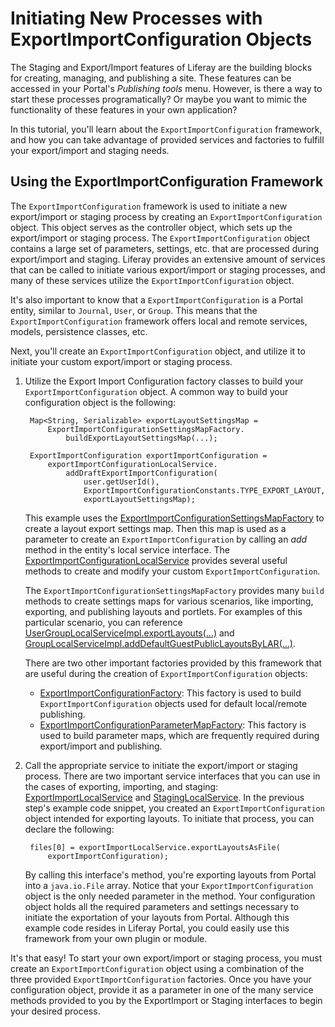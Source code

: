 # Initiating New Processes with ExportImportConfiguration Objects

The Staging and Export/Import features of Liferay are the building blocks for
creating, managing, and publishing a site. These features can be accessed in
your Portal's *Publishing tools* menu. However, is there a way to start these
processes programatically? Or maybe you want to mimic the functionality of these
features in your own application?

In this tutorial, you'll learn about the `ExportImportConfiguration` framework,
and how you can take advantage of provided services and factories to fulfill
your export/import and staging needs.

## Using the ExportImportConfiguration Framework

The `ExportImportConfiguration` framework is used to initiate a new
export/import or staging process by creating an `ExportImportConfiguration`
object. This object serves as the controller object, which sets up the
export/import or staging process. The `ExportImportConfiguration` object
contains a large set of parameters, settings, etc. that are processed during
export/import and staging. Liferay provides an extensive amount of services that
can be called to initiate various export/import or staging processes, and many
of these services utilize the `ExportImportConfiguration` object.

It's also important to know that a `ExportImportConfiguration` is a Portal
entity, similar to `Journal`, `User`, or `Group`. This means that the
`ExportImportConfiguration` framework offers local and remote services, models,
persistence classes, etc.

Next, you'll create an `ExportImportConfiguration` object, and utilize it to
initiate your custom export/import or staging process.

1. Utilize the Export Import Configuration factory classes to build your
   `ExportImportConfiguration` object. A common way to build your configuration
   object is the following:

        Map<String, Serializable> exportLayoutSettingsMap =
            ExportImportConfigurationSettingsMapFactory.
                buildExportLayoutSettingsMap(...);

        ExportImportConfiguration exportImportConfiguration =
            exportImportConfigurationLocalService.
                addDraftExportImportConfiguration(
                    user.getUserId(),
                    ExportImportConfigurationConstants.TYPE_EXPORT_LAYOUT,
                    exportLayoutSettingsMap);

    This example uses the
    [ExportImportConfigurationSettingsMapFactory](https://github.com/liferay/liferay-portal/blob/master/portal-service/src/com/liferay/portlet/exportimport/configuration/ExportImportConfigurationSettingsMapFactory.java)
    to create a layout export settings map. Then this map is used as a parameter
    to create an `ExportImportConfiguration` by calling an *add* method in the
    entity's local service interface. The
    [ExportImportConfigurationLocalService](https://github.com/liferay/liferay-portal/blob/master/portal-service/src/com/liferay/portlet/exportimport/service/ExportImportConfigurationLocalService.java)
    provides several useful methods to create and modify your custom
    `ExportImportConfiguration`.
    
    The `ExportImportConfigurationSettingsMapFactory` provides many `build`
    methods to create settings maps for various scenarios, like importing,
    exporting, and publishing layouts and portlets. For examples of this
    particular scenario, you can reference
    [UserGroupLocalServiceImpl.exportLayouts(...)](https://github.com/liferay/liferay-portal/blob/master/portal-impl/src/com/liferay/portal/service/impl/UserGroupLocalServiceImpl.java)
    and [GroupLocalServiceImpl.addDefaultGuestPublicLayoutsByLAR(...)](https://github.com/liferay/liferay-portal/blob/master/portal-impl/src/com/liferay/portal/service/impl/GroupLocalServiceImpl.java). 

    There are two other important factories provided by this framework that are
    useful during the creation of `ExportImportConfiguration` objects:

    - [ExportImportConfigurationFactory](https://github.com/liferay/liferay-portal/blob/master/portal-service/src/com/liferay/portlet/exportimport/configuration/ExportImportConfigurationFactory.java):
      This factory is used to build `ExportImportConfiguration` objects used
      for default local/remote publishing.
    - [ExportImportConfigurationParameterMapFactory](https://github.com/liferay/liferay-portal/blob/master/portal-service/src/com/liferay/portlet/exportimport/configuration/ExportImportConfigurationParameterMapFactory.java):
      This factory is used to build parameter maps, which are frequently
      required during export/import and publishing.

2. Call the appropriate service to initiate the export/import or staging
   process. There are two important service interfaces that you can use in the
   cases of exporting, importing, and staging:
   [ExportImportLocalService](https://github.com/liferay/liferay-portal/blob/master/portal-service/src/com/liferay/portlet/exportimport/service/ExportImportLocalService.java)
   and
   [StagingLocalService](https://github.com/liferay/liferay-portal/blob/master/portal-service/src/com/liferay/portlet/exportimport/service/StagingLocalService.java).
   In the previous step's example code snippet, you created an
   `ExportImportConfiguration` object intended for exporting layouts. To
   initiate that process, you can declare the following:

        files[0] = exportImportLocalService.exportLayoutsAsFile(
            exportImportConfiguration);

    By calling this interface's method, you're exporting layouts from Portal
    into a `java.io.File` array. Notice that your `ExportImportConfiguration`
    object is the only needed parameter in the method. Your configuration object
    holds all the required parameters and settings necessary to initiate the
    exportation of your layouts from Portal. Although this example code resides
    in Liferay Portal, you could easily use this framework from your own plugin
    or module.

It's that easy! To start your own export/import or staging process, you must
create an `ExportImportConfiguration` object using a combination of the three
provided `ExportImportConfiguration` factories. Once you have your configuration
object, provide it as a parameter in one of the many service methods provided to
you by the ExportImport or Staging interfaces to begin your desired process.

